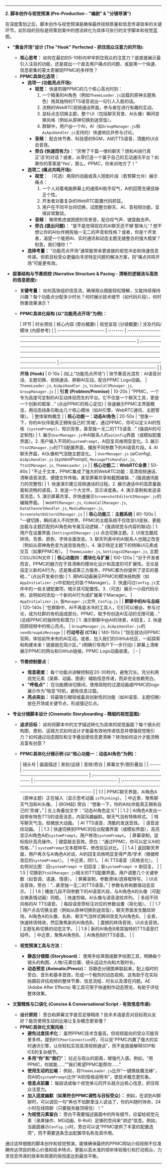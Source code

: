 ---

**2. 脚本创作与视觉预演 (Pre-Production - "编剧" & "分镜导演")**

在深度策划之后，脚本创作与视觉预演是确保最终视频质量和信息传递效率的关键环节。此阶段的目标是将策划案中的想法转化为具体可执行的文字脚本和视觉蓝图。

*   **“黄金开场”设计 (The "Hook" Perfected - 抓住观众注意力的开场):**
    *   **核心思考：** 如何在最初的5-10秒内牢牢抓住观众的注意力？是直接展示最引人注目的功能，还是提出一个直击用户痛点的问题，或是用一个快速、信息密集的蒙太奇展现PPMC的多样性？
    *   **PPMC具体化选项：**
        *   **选项一 (功能亮点开场):**
            *   **视觉：** 快速剪辑PPMC的几个核心高光时刻：
                1.  一个精美的AI角色（例如`ThemeLoader.js`加载的原神主题角色）用其独特的TTS语音说出一句引人入胜的话。
                2.  流畅的WebRTC视频通话界面，参与者在进行有趣的互动。
                3.  鼠标点击切换主题，整个UI（包括聊天背景、AI头像）瞬间变换风格（例如从原神切换到迷宫饭）。
                4.  群聊中，用户@一个AI，AI（如`GroupManager.js`和`AiApiHandler.js`支持的）快速响应并参与讨论。
            *   **音频：** 配合快节奏、科技感的BGM，AI的TTS语音，清脆的UI点击音效。
            *   **旁白 (快速而有力)：** “厌倦了千篇一律的聊天？想和AI进行真正‘活’的对话？或者，从零打造一个属于自己的互动通讯平台？如果你的答案是‘Yes’，那么，PPMC，你来对地方了！”
        *   **选项二 (痛点共鸣开场):**
            *   **视觉：** （可选）用简约动画或真人短剧片段（若预算允许）展示痛点：
                1.  一个人对着电脑屏幕上的通用AI助手叹气，AI的回答生硬且缺乏个性。
                2.  开发者对着复杂的WebRTC配置代码抓狂。
                3.  用户在不同平台间切换，试图整合聊天、AI、音视频功能，显得非常繁琐。
            *   **音频：** 略带焦虑或困惑的背景音，配合叹气声、键盘敲击声。
            *   **旁白 (提出问题)：** “是不是觉得现在的AI聊天还不够‘那味儿’？想不想让你的AI伙伴拥有独一无二的声音和性格？或者，你是个开发者，渴望一个能把AI、实时通讯和动态主题无缝整合的强大框架？别急，我们懂你！”
        *   **选择考量：** “功能亮点开场”通常能带来更直接的视觉冲击和快速信息传递。但若目标受众更偏向寻求特定问题的解决方案，则“痛点共鸣开场”可能更有效。

*   **叙事结构与节奏把控 (Narrative Structure & Pacing - 清晰的逻辑流与高效的信息密度):**
    *   **关键考量：** 如何高效组织信息流，确保观众既能轻松理解，又能持续保持兴趣？每个功能点分配多少时长？何时展示技术细节（如代码片段），何时侧重效果演示？
    *   **PPMC具体化结构 (以“功能亮点开场”为例)：**

        | 环节                     | 时长预估 | 核心内容 (旁白概要)                                                                                                                               | 视觉呈现 (分镜概要)                                                                                                                                                                                                                            | 涉及代码/模块 (内部参考)                                                                                                |
                | :----------------------- | :------- | :------------------------------------------------------------------------------------------------------------------------------------------------ | :---------------------------------------------------------------------------------------------------------------------------------------------------------------------------------------------------------------------------------------------- | :---------------------------------------------------------------------------------------------------------------------- |
        | **开场 (Hook)**          | 0-10s    | (如上“功能亮点开场”)                                                                                                                              | 快节奏高光混剪：AI语音对话、主题切换、视频通话、群聊AI互动。配合PPMC Logo动画。                                                                                                                                                                | `ThemeLoader.js`, `AiApiHandler.js`, `VideoCallManager.js`, `GroupManager.js`                                             |
        | **引言 (Problem/Promise)** | 10-20s   | “PPMC，一个专为高度可定制的AI互动体验而生的平台。它不仅是一个聊天工具，更是一个创新的框架…” (点出PPMC的核心定位)                                           | 快速展示PPMC主界面概览，用动态线条勾勒出几个核心模块（如AI引擎、WebRTC通讯、主题管理）。                                                                                                                                                        | 整体架构概念                                                                                                            |
        | **核心功能一：动态AI角色** | 20-50s   | “想象一下，你的AI伙伴能真正拥有自己的‘灵魂’。通过PPMC，你可以定义AI的性格（`systemPrompt`）、知识背景，甚至独一无二的TTS语音…” (强调AI的可定制性)           | 1. 展示`UserManager.js`中AI联系人的`aiConfig`界面（或模拟配置界面）。2. 用户输入不同的`systemPrompt`，AI回复风格明显变化。3. 展示`TtsUIManager.js`的TTS配置界面，播放不同参数下的AI语音片段。4. AI聊天界面，AI头像和气泡随主题变化。 | `UserManager.js` (aiConfig), `AiApiHandler.js` (systemPrompt), `MessageTtsHandler.js`, `TtsUIManager.js`, `ThemeLoader.js` |
        | **核心功能二：WebRTC全景**  | 50-80s   | “不止于文本，PPMC集成了强大的WebRTC功能：高清视频通话、清晰语音消息、便捷文件传输，甚至屏幕共享和截图编辑…” (强调通讯能力的完整性)                               | 1. 快速演示建立视频通话的过程。2. 展示通话中的高质量画面和流畅的语音。3. 发送一个大文件，显示进度条。4. 演示录制和发送语音消息。5. 演示屏幕共享，并快速展示`ScreenshotEditorUIManager.js`的编辑界面。                        | `WebRTCManager.js`, `VideoCallManager.js`, `DataChannelHandler.js`, `MediaManager.js`, `ScreenshotEditorUIManager.js`     |
        | **核心功能三：主题系统**   | 80-100s  | “一键切换，瞬间进入不同世界。PPMC的主题系统不仅改变UI皮肤，更能加载与主题匹配的AI角色和专属互动逻辑…” (强调视觉与内容的联动)                                   | 1. 用户在设置界面 (`SettingsUIManager.js`) 点击切换主题。2. UI发生酷炫转场，背景、颜色、字体全面改变。3. 聊天列表中的AI联系人也随之改变（例如从原神角色变为迷宫饭角色）。4. 演示特定主题下的特殊UI元素或交互（如果PPMC有）。        | `ThemeLoader.js`, `SettingsUIManager.js`, 主题CSS/JSON文件                                                                |
        | **核心功能四：模块化与扩展** | 100-120s | “对于开发者而言，PPMC的魅力在于其清晰的模块化设计和高度的可扩展性。无论是自定义新的AI行为，还是集成第三方服务，PPMC都为你提供了坚实的基础…” (点出开发者价值) | 1. 用MG动画展示PPMC的模块结构图（如`AppInitializer.js`中初始化的各个Manager）。2. 快速闪过`Config.js`文件中的一些关键配置项，暗示其可配置性。3.（可选）展示一小段代码示例，说明如何添加一个新的AI行为或扩展某个Manager。       | `AppInitializer.js`, 各`Manager.js`文件, `Config.js`                                                                      |
        | **群聊中的AI与总结**      | 120-140s | “在群聊中，AI不再是冰冷的工具人，它们可以被@，参与讨论，成为社群的有机组成部分。PPMC，赋予你创造AI互动的无限可能…” (总结PPMC的独特性和潜力)                  | 1. 演示群聊中@AI的场景，AI回复。2. 快速回顾视频中的核心亮点。                                                                                                                                                              | `GroupManager.js`, `AiApiHandler.js`的`sendGroupAiMessage`                                                                  |
        | **行动号召 (CTA)**       | 140-150s | “现在就访问PPMC官网，体验前所未有的AI互动。或者，加入我们的GitHub社区，一起探索和构建未来！链接就在简介区。” (明确引导用户下一步行动)                            | 屏幕上清晰展示PPMC的网址和GitHub链接。PPMC Logo动画收尾。                                                                                                                                                                   | -                                                                                                                       |

    *   **节奏控制要点：**
        *   **信息密度：** 每个功能点讲解控制在20-30秒内，避免冗长。充分利用视觉元素（录屏、动画、图表）辅助信息传递，而非完全依赖旁白。
        *   **“呼吸点”：** 在功能模块切换间，使用简短的过渡动画或PPMC的logo展示作为“喘息”时机，避免信息过载。
        *   **亮点突出：** 将最吸引眼球或最具创新性的功能（如AI语音、主题切换）放在开场或关键节点，形成强记忆点。

*   **专业分镜脚本设计 (Cinematic Storyboarding - 精细的视觉蓝图):**
    *   **追求目标：** 如何将脚本中的文字描述转化为具体的视觉画面？每个镜头的构图、景别、运镜方式如何设计才能最有效地传递信息并增强视觉吸引力？如何通过动态图形和文字叠加使信息更清晰？转场如何设计才能流畅且富有创意？
    *   **PPMC具体化分镜示例 (以“核心功能一：动态AI角色”为例)：**

        | 镜头号 | 画面描述                                                                                                | 景别/运镜                                | 音频/旁白                                  | 屏幕文字/图形叠加                                                                                                              |
                | :----- | :------------------------------------------------------------------------------------------------------ | :--------------------------------------- | :----------------------------------------- | :----------------------------------------------------------------------------------------------------------------------------- |
        | 1.1    | PPMC聊天界面，AI角色A（原神主题）正在输入（显示思考动画 `isThinking`）。                                         | 中近景，聚焦聊天气泡和AI头像。             | (BGM起) 旁白：“想象一下，你的AI伙伴能真正拥有自己的‘灵魂’。” | 左上角叠加文字：“动态AI角色定义”                                                                                               |
        | 1.2    | AI角色A发出一段带有特色TTS的语音消息，内容风趣幽默。聊天气泡有特殊样式。                                             | 特写聊天气泡，轻微放大动画。                 | AI TTS语音，清脆的发送音效。                  | 语音波纹动画。                                                                                                                 |
        | 1.3    | 快速切换到PPMC的后台配置界面（或模拟界面），高亮显示AI角色A的`systemPrompt`。用户修改`systemPrompt`。             | 屏幕录制，鼠标指针高亮操作。                 | 键盘敲击音效。旁白：“通过PPMC，你可以定义AI的性格…” | `systemPrompt`文本框特写，修改前后对比。                                                                                         |
        | 1.4    | 返回聊天界面，用户再次与AI角色A对话，AI的回复风格明显变得严肃/学术（根据修改后的`systemPrompt`）。                     | 中近景，同1.1。                             | AI TTS语音（风格变化）。                     | 右侧对比图：旧`systemPrompt` -> 旧回复；新`systemPrompt` -> 新回复。                                                                |
        | 1.5    | 切换到`TtsUIManager.js`相关的TTS配置界面，用户调整几个关键参数（如音调、语速、情感）。                             | 屏幕录制，参数滑块/选择框特写。              | UI点击音效。旁白：“…甚至独一无二的TTS语音。”     | 参数名称和数值动态显示。                                                                                                       |
        | 1.6    | 播放几段不同参数下的AI语音片段，与AI角色A的头像（可配合微表情动画）同框。                                            | 快速剪辑，AI头像与语音波纹并列。           | 多段不同风格的AI TTS语音。                   | 每段语音旁标注对应的参数设置（简化版）。                                                                                             |
        | 1.7    | 用户点击切换主题（例如从原神切换到迷宫饭），聊天界面发生酷炫转场，AI角色A的头像、名称、聊天气泡样式瞬间改变为AI角色B。 | 全景，快速转场特效，然后聚焦新的AI角色B。 | 震撼的转场音效，UI点击音效。                 | 主题名称切换的动态文字。                                                                                                       |
        | 1.8    | 新的AI角色B用其独特的TTS语音打招呼。                                                                             | 中近景，聚焦AI角色B。                     | AI角色B的TTS语音。                           |                                                                                                                                |

    *   **视觉预演工具与方法：**
        *   **静态分镜图 (Storyboard)：** 使用手绘草图或数字绘图工具，明确每个镜头的构图、人物/元素位置、镜头运动方向和大致时长。
        *   **动态预览 (Animatic/Previz)：** 将静态分镜图串联起来，配上临时的旁白、音乐和基本音效，形成一个粗剪的动态视频。这有助于在实际拍摄前评估视频的整体节奏、信息流程、时长以及潜在问题。AE (Adobe After Effects) 等工具可用于快速制作动态预览，有助于评估整体效果。

*   **文案精炼与口语化 (Concise & Conversational Script - 有效信息传递):**
    *   **设计原则：** 旁白和屏幕文字是否足够精炼？技术术语是否对目标观众友好？能否使用生动的比喻让复杂概念更易懂？
    *   **PPMC具体化文案风格：**
        *   **避免过度技术化：** 虽然PPMC技术含量高，但视频面向的受众可能背景多样。提到`RTCPeerConnection`时，可以说“PPMC内置了强大的实时通讯引擎，让你轻松实现高清视频通话”，而不是直接解释SDP和ICE的复杂细节。
        *   **多用“你”和“我们”：** 拉近与观众的距离，增强代入感。例如，“用PPMC，你就能……”“我们希望PPMC能帮你……”
        *   **使用生动的比喻：** 例如，将`ThemeLoader.js`比作“一键换肤魔法棒”，将AI的`systemPrompt`比作“AI的性格说明书”，使技术概念更形象。
        *   **信息点前置：** 每段话或每个视觉单元的开头就点出核心信息，抓住观众注意力。
        *   **加入适度幽默（如果符合PPMC调性与目标受众）：** 例如，在讲到AI群聊时，可以调侃一句“再也不怕群里没人说话了，你的AI随时待命，24小时在线陪聊（只要服务器顶得住）！”
        *   **为视觉元素留白：** 旁白不需要描述画面中的所有细节，应留给视觉元素（录屏操作、MG动画、B-Roll）足够的空间来“讲述”信息。例如，当画面展示`Config.js`时，旁白可以说“PPMC提供了丰富的配置选项”，而不需要逐条念出配置项名称及其作用。

通过这样细致的脚本创作和视觉预演，能够确保最终的PPMC网站介绍视频不仅准确传达项目的核心价值和技术特点，更能以高水准的视听体验吸引和打动观众，力求信息传递的效率和观感的愉悦度达到最佳平衡。

---
